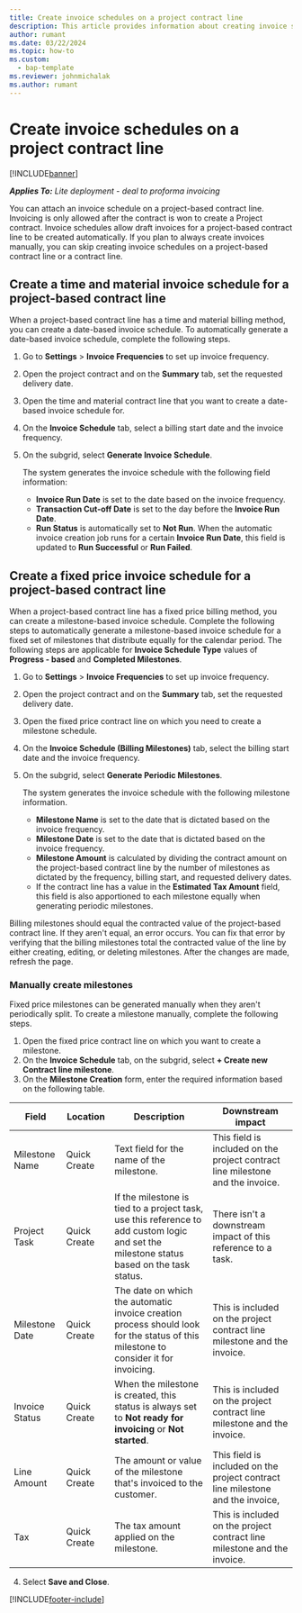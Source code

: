 ```yaml
---
title: Create invoice schedules on a project contract line
description: This article provides information about creating invoice schedules and milestones.
author: rumant
ms.date: 03/22/2024
ms.topic: how-to
ms.custom: 
  - bap-template
ms.reviewer: johnmichalak
ms.author: rumant
---
```


# Create invoice schedules on a project contract line

[!INCLUDE[banner](../../includes/banner.md)]

_**Applies To:** Lite deployment - deal to proforma invoicing_

You can attach an invoice schedule on a project-based contract line. Invoicing is only allowed after the contract is won to create a Project contract. Invoice schedules allow draft invoices for a project-based contract line to be created automatically. If you plan to always create invoices manually, you can skip creating invoice schedules on a project-based contract line or a contract line.

## Create a time and material invoice schedule for a project-based contract line

When a project-based contract line has a time and material billing method, you can create a date-based invoice schedule. To automatically generate a date-based invoice schedule, complete the following steps.

1. Go to **Settings** > **Invoice Frequencies** to set up invoice frequency.
2. Open the project contract and on the **Summary** tab, set the requested delivery date.
3. Open the time and material contract line that you want to create a date-based invoice schedule for. 
4. On the **Invoice Schedule** tab, select a billing start date and the invoice frequency. 
5. On the subgrid, select **Generate Invoice Schedule**.

    The system generates the invoice schedule with the following field information:

    - **Invoice Run Date** is set to the date based on the invoice frequency.
    - **Transaction Cut-off Date** is set to the day before the **Invoice Run Date**.
    - **Run Status** is automatically set to **Not Run**. When the automatic invoice creation job runs for a certain **Invoice Run Date**, this field is updated to **Run Successful** or **Run Failed**.

## Create a fixed price invoice schedule for a project-based contract line

When a project-based contract line has a fixed price billing method, you can create a milestone-based invoice schedule. Complete the following steps to automatically generate a milestone-based invoice schedule for a fixed set of milestones that distribute equally for the calendar period. The following steps are applicable for **Invoice Schedule Type** values of **Progress - based** and **Completed Milestones**. 

1. Go to **Settings** > **Invoice Frequencies** to set up invoice frequency.
2. Open the project contract and on the **Summary** tab, set the requested delivery date.
3. Open the fixed price contract line on which you need to create a milestone schedule. 
4. On the **Invoice Schedule (Billing Milestones)** tab, select the billing start date and the invoice frequency. 
5. On the subgrid, select **Generate Periodic Milestones**.

    The system generates the invoice schedule with the following milestone information.

    - **Milestone Name** is set to the date that is dictated based on the invoice frequency.
    - **Milestone Date** is set to the date that is dictated based on the invoice frequency.
    - **Milestone Amount** is calculated by dividing the contract amount on the project-based contract line by the number of milestones as dictated by the frequency, billing start, and requested delivery dates.
    - If the contract line has a value in the **Estimated Tax Amount** field, this field is also apportioned to each milestone equally when generating periodic milestones.

Billing milestones should equal the contracted value of the project-based contract line. If they aren't equal, an error occurs. You can fix that error by verifying that the billing milestones total the contracted value of the line by either creating, editing, or deleting milestones. After the changes are made, refresh the page.

### Manually create milestones

Fixed price milestones can be generated manually when they aren't periodically split. To create a milestone manually, complete the following steps.

1. Open the fixed price contract line on which you want to create a milestone. 
2. On the **Invoice Schedule** tab, on the subgrid, select **+ Create new Contract line milestone**.
3. On the **Milestone Creation** form, enter the required information based on the following table. 

| Field | Location | Description | Downstream impact |
| --- | --- | --- | --- |
| Milestone Name | Quick Create | Text field for the name of the milestone. | This field is included on the project contract line milestone and the invoice. |
| Project Task | Quick Create | If the milestone is tied to a project task, use this reference to add custom logic and set the milestone status based on the task status. | There isn't a downstream impact of this reference to a task. |
| Milestone Date | Quick Create | The date on which the automatic invoice creation process should look for the status of this milestone to consider it for invoicing. | This is included on the project contract line milestone and the invoice. |
| Invoice Status | Quick Create | When the milestone is created, this status is always set to **Not ready for invoicing** or **Not started**. | This is included on the project contract line milestone and the invoice. |
| Line Amount | Quick Create | The amount or value of the milestone that's invoiced to the customer. | This field is included on the project contract line milestone and the invoice, |
| Tax | Quick Create | The tax amount applied on the milestone. | This is included on the project contract line milestone and the invoice. |

4. Select **Save and Close**.


[!INCLUDE[footer-include](../../includes/footer-banner.md)]
